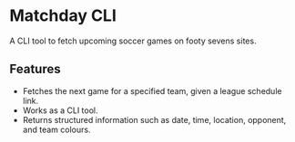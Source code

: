 # **Matchday CLI**

A CLI tool to fetch upcoming soccer games on footy sevens sites.

## **Features**

- Fetches the next game for a specified team, given a league schedule link.
- Works as a CLI tool.
- Returns structured information such as date, time, location, opponent, and team colours.
